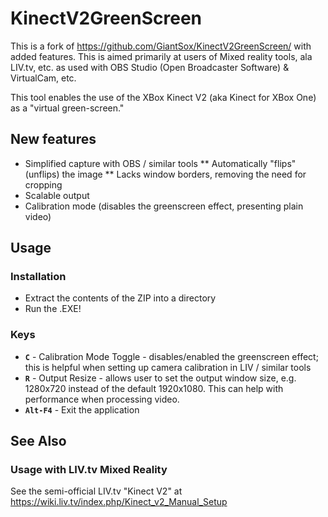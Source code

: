 # KinectV2GreenScreen
This is a fork of https://github.com/GiantSox/KinectV2GreenScreen/ with added features. This is aimed primarily at users of Mixed reality tools, ala LIV.tv, etc. as used with OBS Studio (Open Broadcaster Software) & VirtualCam, etc.

This tool enables the use of the XBox Kinect V2 (aka Kinect for XBox One) as a "virtual green-screen."

## New features

* Simplified capture with OBS / similar tools
** Automatically "flips" (unflips) the image
** Lacks window borders, removing the need for cropping
* Scalable output
* Calibration mode (disables the greenscreen effect, presenting plain video)

## Usage

### Installation 

* Extract the contents of the ZIP into a directory
* Run the .EXE!

### Keys

* **`C`** - Calibration Mode Toggle - disables/enabled the greenscreen effect; this is helpful when setting up camera calibration in LIV / similar tools
* **`R`** - Output Resize - allows user to set the output window size, e.g. 1280x720 instead of the default 1920x1080. This can help with performance when processing video.
* **`Alt-F4`** - Exit the application

## See Also

### Usage with LIV.tv Mixed Reality

See the semi-official LIV.tv "Kinect V2" at https://wiki.liv.tv/index.php/Kinect_v2_Manual_Setup
